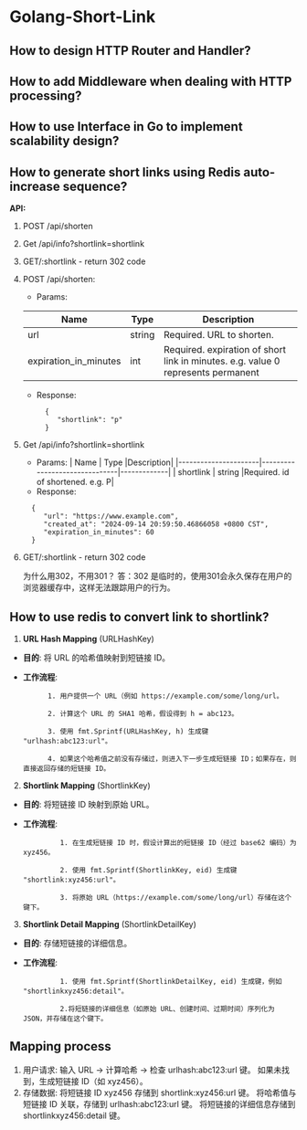 # Golang-Short-Link

## How to design HTTP Router and Handler?


## How to add Middleware when dealing with HTTP processing?


## How to use Interface in Go to implement scalability design?


## How to generate short links using Redis auto-increase sequence?

**API:** 
1. POST /api/shorten
2. Get /api/info?shortlink=shortlink
3. GET/:shortlink - return 302 code

1. POST /api/shorten:
   - Params:
  
    | Name                 | Type                          |Description|
    |----------------------|-------------------------------|-------------|
    | url                  | string                        |Required. URL to shorten.|
    | expiration_in_minutes| int                           |Required. expiration of short link in minutes. e.g. value 0 represents permanent|

   - Response:
     ```
       {
          "shortlink": "p"
       }
     ```

 2. Get /api/info?shortlink=shortlink
    - Params:
        | Name                 | Type                          |Description|
        |----------------------|-------------------------------|-------------|
        | shortlink            | string                        |Required. id of shortened. e.g. P|
    - Response:
     ```
       {
          "url": "https://www.example.com",
          "created_at": "2024-09-14 20:59:50.46866058 +0800 CST",
          "expiration_in_minutes": 60
       }
     ```
 3. GET/:shortlink - return 302 code
 
       为什么用302，不用301？  答：302 是临时的，使用301会永久保存在用户的浏览器缓存中，这样无法跟踪用户的行为。

## How to use redis to convert link to shortlink?

1. **URL Hash Mapping** (URLHashKey)
- **目的**: 将 URL 的哈希值映射到短链接 ID。
- **工作流程**:
  
            1. 用户提供一个 URL（例如 https://example.com/some/long/url。
  
            2. 计算这个 URL 的 SHA1 哈希，假设得到 h = abc123。
  
            3. 使用 fmt.Sprintf(URLHashKey, h) 生成键 "urlhash:abc123:url"。
  
            4. 如果这个哈希值之前没有存储过，则进入下一步生成短链接 ID；如果存在，则直接返回存储的短链接 ID。


2. **Shortlink Mapping** (ShortlinkKey)
- **目的**: 将短链接 ID 映射到原始 URL。
- **工作流程**:
  
               1. 在生成短链接 ID 时，假设计算出的短链接 ID（经过 base62 编码）为 xyz456。
  
               2. 使用 fmt.Sprintf(ShortlinkKey, eid) 生成键 "shortlink:xyz456:url"。

               3. 将原始 URL（https://example.com/some/long/url）存储在这个键下。

3. **Shortlink Detail Mapping** (ShortlinkDetailKey)
- **目的**: 存储短链接的详细信息。
- **工作流程**:
  
               1. 使用 fmt.Sprintf(ShortlinkDetailKey, eid) 生成键，例如 "shortlinkxyz456:detail"。

               2.将短链接的详细信息（如原始 URL、创建时间、过期时间）序列化为 JSON，并存储在这个键下。



## Mapping process
1. 用户请求:
输入 URL → 计算哈希 → 检查 urlhash:abc123:url 键。
如果未找到，生成短链接 ID（如 xyz456）。
2. 存储数据:
将短链接 ID xyz456 存储到 shortlink:xyz456:url 键。
将哈希值与短链接 ID 关联，存储到 urlhash:abc123:url 键。
将短链接的详细信息存储到 shortlinkxyz456:detail 键。

